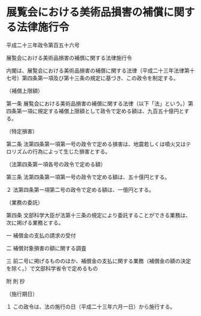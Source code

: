 # 展覧会における美術品損害の補償に関する法律施行令

平成二十三年政令第百五十六号

展覧会における美術品損害の補償に関する法律施行令

内閣は、展覧会における美術品損害の補償に関する法律（平成二十三年法律第十七号）第四条第一項及び第十三条の規定に基づき、この政令を制定する。

（補償上限額）

第一条 展覧会における美術品損害の補償に関する法律（以下「法」という。）第四条第一項に規定する補償上限額として政令で定める額は、九百五十億円とする。

（特定損害）

第二条 法第四条第一項第一号の政令で定める損害は、地震若しくは噴火又はテロリズムの行為によって生じた損害とする。

（法第四条第一項各号の政令で定める額）

第三条 法第四条第一項第一号の政令で定める額は、五十億円とする。

２ 法第四条第一項第二号の政令で定める額は、一億円とする。

（業務の委託）

第四条 文部科学大臣が法第十三条の規定により委託することができる業務は、次に掲げる業務とする。

一 補償金の支払の請求の受付

二 補償対象損害の額に関する調査

三 前二号に掲げるもののほか、補償金の支払に関する業務（補償金の額の決定を除く。）で文部科学省令で定めるもの

附 則 抄

（施行期日）

１ この政令は、法の施行の日（平成二十三年六月一日）から施行する。
